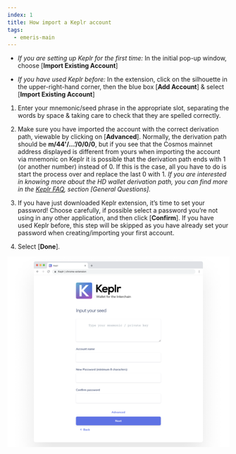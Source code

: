 ```yaml
---
index: 1
title: How import a Keplr account
tags: 
  - emeris-main
---
```


* *If you are setting up Keplr for the first time:*
  In the initial pop-up window, choose [**Import Existing Account**]

* *If you have used Keplr before:*
  In the extension, click on the silhouette in the upper-right-hand corner, then the blue box [**Add Account**] & select [**Import Existing Account**]

1. Enter your mnemonic/seed phrase in the appropriate slot, separating the words by space & taking care to check that they are spelled correctly.

2. Make sure you have imported the account with the correct derivation path, viewable by clicking on [**Advanced**].
  Normally, the derivation path should be **m/44'/…’/0/0/0**, but if you see that the Cosmos mainnet address displayed is different from yours when importing the account via mnemonic on Keplr it is possible that the derivation path ends with 1 (or another number) instead of 0.
  If this is the case, all you have to do is start the process over and replace the last 0 with 1.
  *If you are interested in knowing more about the HD wallet derivation path, you can find more in the [Keplr FAQ](https://faq.keplr.app), section [General Questions].*

3. If you have just downloaded Keplr extension, it’s time to set your password! Choose carefully, if possible select a password you’re not using in any other application, and then click [**Confirm**].
  If you have used Keplr before, this step will be skipped as you have already set your password when creating/importing your first account.

4. Select [**Done**].

![How import a Keplr account](/step-by-step/import_account-01.png)
